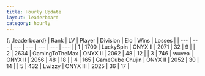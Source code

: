 ```yaml
---
title: Hourly Update
layout: leaderboard
category: hourly
---
```


{: .leaderboard}
| Rank | LV | Player | Division | Elo | Wins | Losses |
| --- | --- | --- | --- | --- | --- | --- |
| <span data-change="0">1</span> | 1700 | <span title="ID: 498412">LuckySpin</span> | ONYX II | <span data-change="0">2071</span> | <span data-change="0">32</span> | <span data-change="0">9</span> |
| <span data-change="2">2</span> | 2634 | <span title="ID: 93452">GamingToTheMax</span> | ONYX II | <span data-change="35">2062</span> | <span data-change="6">48</span> | <span data-change="1">12</span> |
| <span data-change="0">3</span> | 746 | <span title="ID: 740957">wuvea</span> | ONYX II | <span data-change="6">2056</span> | <span data-change="1">48</span> | <span data-change="0">18</span> |
| <span data-change="-2">4</span> | 165 | <span title="ID: 754306">GameCube Chujin</span> | ONYX II | <span data-change="0">2052</span> | <span data-change="0">30</span> | <span data-change="0">14</span> |
| <span data-change="0">5</span> | 432 | <span title="ID: 744682">Lwizzy</span> | ONYX III | <span data-change="0">2025</span> | <span data-change="0">36</span> | <span data-change="0">17</span> |